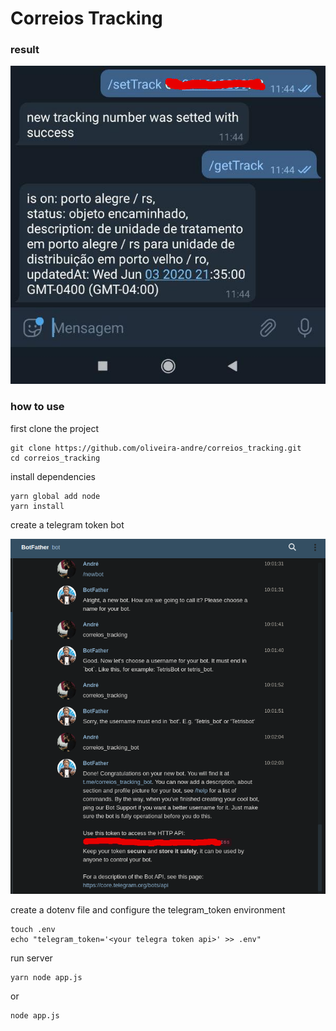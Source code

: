 # Correios Tracking

### result

![result](./tmp/result_telegram_bot.png)

### how to use

first clone the project

```
git clone https://github.com/oliveira-andre/correios_tracking.git
cd correios_tracking
```

install dependencies

```
yarn global add node
yarn install
```

create a telegram token bot

![telegram token bot](./tmp/new_bot_print.png)

create a dotenv file and configure the telegram_token environment

```
touch .env
echo "telegram_token='<your telegra token api>' >> .env"
```

run server

```
yarn node app.js
```

or

```
node app.js
```
